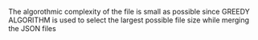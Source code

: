 The algorothmic complexity of the file is small as possible since GREEDY ALGORITHM is used to select the largest possible file size while merging the JSON files
